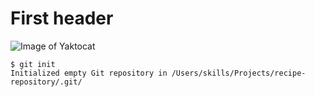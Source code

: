 # First header
  ![Image of Yaktocat](https://octodex.github.com/images/yaktocat.png)
   ```
   $ git init
   Initialized empty Git repository in /Users/skills/Projects/recipe-repository/.git/
   ```
